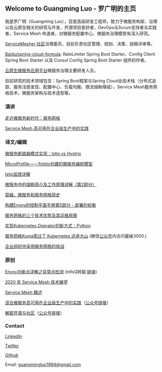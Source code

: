 ## Welcome to Guangming Luo - 罗广明的主页

我是罗广明（Guangming Luo），百度高级研发工程师，致力于微服务构架、治理以及云原生相关的研究与开发，开源项目爱好者，DevOps与Scrum支持者与实践者，Service Mesh 布道者，对微服务配置中心、微服务治理模型有深入研究。

[ServiceMesher 社区](http://www.servicemesher.com/)治理委员，目前负责社区管理、规划、决策、投稿评审等。

[Baidu/spring-cloud-formula](https://github.com/baidu/spring-cloud-formula): RateLimiter Spring Boot Starter、Config Client Spring Boot Starter 以及 Consul Config Spring Boot Starter 组件的作者。

[云原生微服务应用平台](https://cloud.baidu.com/doc/CNAP/index.html)微服务治理主要研发人员。

目前研究的技术领域包含：Spring Boot框架与Spring Cloud全技术栈（分布式追踪、服务注册发现、配置中心、负载均衡、限流熔断降级），Service Mesh服务网格技术，微服务架构与技术选型等。

### 演讲

[走近微服务新时代：服务网格](http://abcxueyuan.baidu.com/#/course_detail?id=15179&courseId=15179&hmsr=%E6%B2%99%E9%BE%99%E5%BE%AE%E6%9C%8D%E5%8A%A1%E8%A7%86%E9%A2%91&hmpl=&hmcu=&hmkw=&hmci=)

[Service Mesh 高可用在企业级生产中的实践](https://www.bilibili.com/video/BV1WT4y1u73W)


### 译文/编辑

[微服务断路器模式实现：Istio vs Hystrix](http://www.servicemesher.com/blog/istio-vs-hystrix-circuit-breaker/)

[MicroProfile——为Istio创建的微服务编程模型](http://www.servicemesher.com/blog/microprofile-the-microservice-programming-model-made-for-istio/)

[Istio监控详解](http://www.servicemesher.com/blog/istio-monitoring-explained/)

[微服务中的熔断简介及工作原理详解（第2部分）](http://www.servicemesher.com/blog/preventing-systemic-failure-circuit-breaking-part-2/)

[容器、微服务和服务网格简史](http://www.servicemesher.com/blog/containers-microservices-service-meshes/)

[构建Envoy的控制平面手册第5部分 - 部署的权衡](http://www.servicemesher.com/blog/guidance-for-building-a-control-plane-for-envoy-deployment-tradeoffs/)

[服务网格的三个技术优势及其运维局限](https://www.servicemesher.com/blog/service-mesh-istio-limits-and-benefits-part-1/)

[实现Kubernetes Operator的新方式：Python](https://www.servicemesher.com/blog/kubernetes-operator-in-python/)

[服务网格Kuma爬过了 Kubernetes 这座大山](https://www.servicemesher.com/blog/kong-open-sources-kuma-the-universal-service-mesh/) (微信[公众号](https://mp.weixin.qq.com/s/7FlaDCsmOTOgSm-2IWZWiQ)内访问量破3000.)

[企业组织中采用服务网格的挑战](https://www.servicemesher.com/blog/challenges-of-adopting-service-mesh-in-enterprise-organizations/)

### 原创

[Envoy功能点详解之异常点检测](https://www.servicemesher.com/blog/envoy-feature-explain-outlier-detection/) (InfoQ转载:[链接](https://www.infoq.cn/article/Aj_62GtmUVsbdHfcr8l6)) 

[2020 年 Service Mesh 技术展望](https://www.infoq.cn/article/HOVMKdgv2rDOi5msdMyh?utm_source=rss&utm_medium=article)

[Service Mesh 概述](https://www.servicemesher.com/istio-handbook/concepts/overview.html)

[混合微服务高可用在企业级生产中的实践](https://cloudnative.to/blog/microservices-ha-practice/)（[公众号链接](https://mp.weixin.qq.com/s/pdi98f2p2ROWeHf3h-Y6HQ)）

[解密开源与社区](https://cloudnative.to/blog/opensource-and-community/)（[公众号链接](https://mp.weixin.qq.com/s/Wuw-e0E8vjU0xaB2uKpsuQ)）


### Contact

[LinkedIn](https://www.linkedin.com/in/guangmingluo1994/)

[Twitter](https://twitter.com/IvanLuo10)

[Github](https://github.com/GuangmingLuo)


Email: guangmingluo1994@gmail.com
